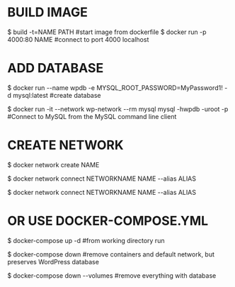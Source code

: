 # BUILD IMAGE 
$ build -t=NAME PATH         #start image from dockerfile
$ docker run -p 4000:80 NAME #connect to port 4000 localhost

# ADD DATABASE
$  docker run --name wpdb -e MYSQL_ROOT_PASSWORD=MyPassword1! -d mysql:latest #create database

$ docker run -it --network wp-network --rm mysql mysql -hwpdb -uroot -p #Connect to MySQL from the MySQL command line client

# CREATE NETWORK
$ docker network create NAME

$ docker network connect NETWORKNAME NAME --alias ALIAS

$ docker network connect NETWORKNAME NAME --alias ALIAS


# OR USE DOCKER-COMPOSE.YML

$ docker-compose up -d #from working directory run 


$ docker-compose down #remove containers and default network, but preserves WordPress database


$ docker-compose down --volumes #remove everything with database
